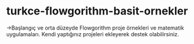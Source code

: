 # turkce-flowgorithm-basit-ornekler
->Başlangıç ve orta düzeyde Flowgorithm proje örnekleri ve matematik uygulamaları. Kendi yaptığınız projeleri ekleyerek destek olabilirsiniz.
